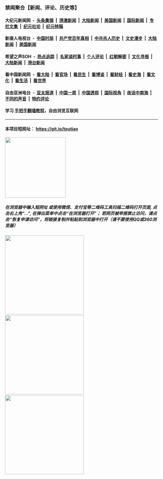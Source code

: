 ### 禁闻聚合【新闻、评论、历史等】

#### 大纪元新闻网 &nbsp;-&nbsp; [头条集锦](indexes/E头条集锦.md?t=03170802) &nbsp;|&nbsp; [港澳新闻](indexes/E港澳新闻.md?t=03170802)  &nbsp;|&nbsp; [大陆新闻](indexes/E大陆新闻.md?t=03170802) &nbsp;|&nbsp; [美国新闻](indexes/E美国新闻.md?t=03170802) &nbsp;|&nbsp; [国际新闻](indexes/E国际新闻.md?t=03170802) &nbsp;|&nbsp; [专栏文集](indexes/E专栏文集.md?t=03170802) &nbsp;|&nbsp; [纪元社论](indexes/E纪元社论.md?t=03170802) &nbsp;|&nbsp; [纪元特稿](indexes/E纪元特稿.md?t=03170802) 

#### 新唐人电视台 &nbsp;-&nbsp; [中国时局](indexes/N中国时局.md?t=03170802) &nbsp;|&nbsp; [共产党百年真相](indexes/N共产党百年真相.md?t=03170802) &nbsp;|&nbsp; [中共杀人历史](indexes/N中共杀人历史.md?t=03170802) &nbsp;|&nbsp; [文史漫步](indexes/N文史漫步.md?t=03170802) &nbsp;|&nbsp; [大陆新闻](indexes/N大陆新闻.md?t=03170802) &nbsp;|&nbsp; [美国新闻](indexes/N美国新闻.md?t=03170802)

#### 希望之声SOH &nbsp;-&nbsp; [热点追踪](indexes/H热点追踪.md?t=03170802) &nbsp;|&nbsp; [名家谈时事](indexes/H名家谈时事.md?t=03170802) &nbsp;|&nbsp; [个人评论](indexes/H个人评论.md?t=03170802)  &nbsp;|&nbsp; [红朝解密](indexes/H红朝解密.md?t=03170802) &nbsp;|&nbsp; [文化寻根](indexes/H文化寻根.md?t=03170802) &nbsp;|&nbsp; [大陆新闻](indexes/H大陆新闻.md?t=03170802) &nbsp;|&nbsp; [港台新闻](indexes/H港台新闻.md?t=03170802)

#### 看中国新闻网 &nbsp;-&nbsp; [看大陆](indexes/S看大陆.md?t=03170802) &nbsp;|&nbsp; [看官场](indexes/S看官场.md?t=03170802) &nbsp;|&nbsp; [看民生](indexes/S看民生.md?t=03170802)  &nbsp;|&nbsp; [看博谈](indexes/S看博谈.md?t=03170802) &nbsp;|&nbsp; [看财经](indexes/S看财经.md?t=03170802) &nbsp;|&nbsp; [看史海](indexes/S看史海.md?t=03170802) &nbsp;|&nbsp; [看文化](indexes/S看文化.md?t=03170802) &nbsp;|&nbsp; [看生活](indexes/S看生活.md?t=03170802) &nbsp;|&nbsp; [看世界](indexes/S看世界.md?t=03170802)

#### 自由亚洲电台 &nbsp;-&nbsp; [亚太报道](indexes/R亚太报道.md?t=03170802) &nbsp;|&nbsp; [中国一周](indexes/R中国一周.md?t=03170802) &nbsp;|&nbsp; [中国透视](indexes/R中国透视.md?t=03170802)  &nbsp;|&nbsp; [国际视角](indexes/R国际视角.md?t=03170802) &nbsp;|&nbsp; [夜话中南海](indexes/R夜话中南海.md?t=03170802) &nbsp;|&nbsp; [不同的声音](indexes/R不同的声音.md?t=03170802) &nbsp;|&nbsp; [特约评论](indexes/R特约评论.md?t=03170802)

#### 学习 [手把手翻墙教程](https://github.com/gfw-breaker/guides/wiki)，自由浏览互联网

----

#### 本项目短网址： https://git.io/toutiao
<img src="https://raw.githubusercontent.com/gfw-breaker/banned-news/master/scripts/img/qr.png" width="200px"/>  

##### 在浏览器中输入短网址 或使用微信、支付宝等二维码工具扫描二维码打开页面, 点击右上角"...", 在弹出菜单中点击“在浏览器打开”； 若网页被举报禁止访问，请点击“恢复申请访问”，将链接复制并粘贴到浏览器中打开（请不要使用QQ或360浏览器）

<img src="https://raw.githubusercontent.com/gfw-breaker/banned-news/master/scripts/img/1.png" width="260px"/> &nbsp; <img src="https://raw.githubusercontent.com/gfw-breaker/banned-news/master/scripts/img/2.png" width="260px"/> &nbsp; <img src="https://raw.githubusercontent.com/gfw-breaker/banned-news/master/scripts/img/3.png" width="260px"/>
